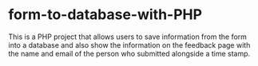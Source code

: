 # form-to-database-with-PHP

This is a PHP project that allows users to save information from the form into a database and also show the information on the feedback page with the name and email of the person who submitted alongside a time stamp.
